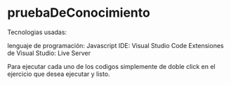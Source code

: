 # pruebaDeConocimiento

Tecnologias usadas:

lenguaje de programación: Javascript
IDE: Visual Studio Code
Extensiones de Visual Studio: Live Server

Para ejecutar cada uno de los codigos simplemente de doble click
en el ejercicio que desea ejecutar y listo.

 
